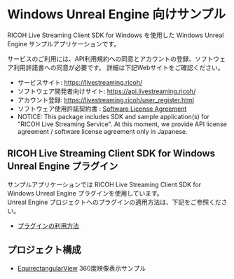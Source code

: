 # Windows Unreal Engine 向けサンプル

RICOH Live Streaming Client SDK for Windows を使用した Windows Unreal Engine サンプルアプリケーションです。

サービスのご利用には、API利用規約への同意とアカウントの登録、ソフトウェア利用許諾書への同意が必要です。
詳細は下記Webサイトをご確認ください。

* サービスサイト: https://livestreaming.ricoh/
* ソフトウェア開発者向けサイト: https://api.livestreaming.ricoh/
* アカウント登録: https://livestreaming.ricoh/user_register.html
* ソフトウェア使用許諾契約書 : [Software License Agreement](../SoftwareLicenseAgreement.txt)
* NOTICE: This package includes SDK and sample application(s) for "RICOH Live Streaming Service".
At this moment, we provide API license agreement / software license agreement only in Japanese.

## RICOH Live Streaming Client SDK for Windows Unreal Engine プラグイン
サンプルアプリケーションでは RICOH Live Streaming Client SDK for Windows Unreal Engine プラグインを使用しています。  
Unreal Engine プロジェクトへのプラグインの適用方法は、下記をご参照ください。
* [プラグインの利用方法](https://github.com/ricoh-live-streaming-api/windows-sdk/tree/main/unreal_engine_plugin)

## プロジェクト構成
* [EquirectangularView](./EquirectangularView) 360度映像表示サンプル
